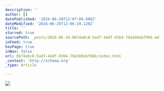 ```yaml
---
description: ''
author: []
datePublished: '2016-06-28T12:07:09.606Z'
dateModified: '2016-06-28T12:06:19.128Z'
title: ''
starred: true
sourcePath: _posts/2016-06-28-0b74e8c8-5adf-44df-9364-79a580abf96b.md
inFeed: true
hasPage: true
inNav: false
url: 0b74e8c8-5adf-44df-9364-79a580abf96b/index.html
_context: 'http://schema.org'
_type: Article

---
```

![](https://the-grid-user-content.s3-us-west-2.amazonaws.com/ca4cbb64-4ebf-4c88-abb4-870f68bba3e2.jpg)
